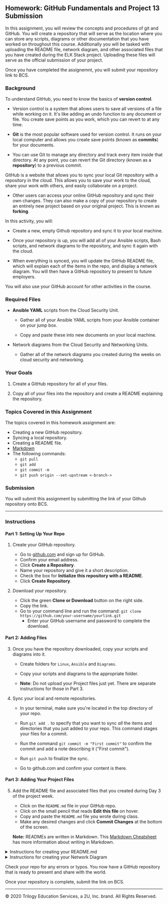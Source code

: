 ## Homework: GitHub Fundamentals and Project 13 Submission

In this assignment, you will review the concepts and procedures of git and GitHub. You will create a repository that will serve as the location where you can store any scripts, diagrams or other documentation that you have worked on throughout this course. Additionally you will be tasked with uploading the README file, network diagram, and other associated files that you have created during the ELK Stack project. Uploading these files will serve as the official submission of your project. 

Once you have completed the assignemnt, you will submit your repository link to BCS. 



### Background

To understand GitHub, you need to know the basics of **version control**.

- Version control is a system that allows users to save all versions of a file while working on it. It's like adding an undo function to any document or file. You create save points as you work, which you can revert to at any time.

- **Git** is the most popular software used for version control. It runs on your local computer and allows you create save points (known as **commits**) for your documents. 

- You can use Git to manage any directory and track every item inside that directory. At any point, you can revert the Git directory (known as a **repository**) to a previous commit. 

GitHub is a website that allows you to sync your local Git repository with a repository in the cloud. This allows you to save your work to the cloud, share your work with others, and easily collaborate on a project. 

- Other users can access your online GitHub repository and sync their own changes. They can also make a copy of your repository to create an entirely new project based on your original project. This is known as **forking**.

In this activity, you will:

- Create a new, empty Github repository and sync it to your local machine. 

- Once your repository is up, you will add all of your Ansible scripts, Bash scripts, and network diagrams to the repository, and sync it again with the cloud. 

- When everything is synced, you will update the GitHub README file, which will explain each of the items in the repo, and display a network diagram. You will then have a GitHub repository to present to future employers. 

You will also use your GitHub account for other activities in the course.

### Required Files 

- **Ansible YAML** scripts from the Cloud Security Unit.

    - Gather all of your Ansible YAML scripts from your Ansible container on your jump box.

    - Copy and paste these into new documents on your local machine.


- Network diagrams from the Cloud Security and Networking Units. 

    - Gather all of the network diagrams you created during the weeks on cloud security and networking. 

### Your Goals

1. Create a GitHub repository for all of your files. 

2. Copy all of your files into the repository and create a README explaining the repository.

### Topics Covered in this Assignment

The topics covered in this homework assignment are:

- Creating a new GitHub repository.
- Syncing a local repository.
- Creating a README file.
- [Markdown](https://github.com/adam-p/markdown-here/wiki/Markdown-Cheatsheet)
- The following commands:
    - `git pull`
    - `git add`
    - `git commit -m`
    - `git push origin --set-upstream <-branch->`

### Submission 

You will submit this assignment by submitting the link of your Github repository onto BCS. 

---

### Instructions

#### Part 1: Setting Up Your Repo 

1. Create your GitHub repository.
    - Go to [github.com](https://github.com/) and sign up for GitHub.
    - Confirm your email address.
    - Click **Create a Repository**.
    - Name your repository and give it a short description.
    - Check the box for **Initialize this repository with a README**.
    - Click **Create Repository**. 

2. Download your repository. 

    - Click the green **Clone or Download** button on the right side.
    - Copy the link.
    - Go to your command line and run the command: `git clone https://github.com/your-username/yourlink.git`
        - Enter your GitHub username and password to complete the download.


#### Part 2: Adding Files

3. Once you have the repository downloaded, copy your scripts and diagrams into it. 

    - Create folders for `Linux`, `Ansible` and `Diagrams`.

    - Copy your scripts and diagrams to the appropriate folder.

    - **Note**: Do not upload your Project files just yet. There are separate instructions for those in Part 3. 

4. Sync your local and remote repositories. 

    - In your terminal, make sure you're located in the top directory of your repo.  

    - Run `git add .` to specify that you want to sync _all_ the items and directories that you just added to your repo. This command stages your files for a commit. 

    - Run the command `git commit -m "First commit"` to confirm the commit and add a note describing it ("First commit").  

     - Run `git push` to finalize the sync.

    - Go to github.com and confirm your content is there.


#### Part 3: Adding Your Project Files

5. Add the README file and associated files that you created during Day 3 of the project week. 

    - Click on the `README.md` file in your GitHub repo.
    - Click on the small pencil that reads **Edit this file** on hover.
    - Copy and paste the `README.md` file you wrote during class. 
    - Make any desired changes and click **Commit Changes** at the bottom of the screen.

     **Note:** READMEs are written in Markdown. This [Markdown Cheatsheet](https://github.com/adam-p/markdown-here/wiki/Markdown-Cheatsheet) has more information about writing in Markdown. 



<details><summary> Instructions for creating your README.md</summary>
<br> 

The following is a duplicate of the instructions from the Day 3 README activity. If needed, refer to these instruction to complete your README. 

#### Instructions

README formats vary across projects, but you can use this template to get started: [README.zip](../Resources/README.zip).

- Download and unzip the template. Inside, you'll find a file called `README.md`, which contains the template. Much of the contents are provided, but you will need to fill in the TODO fields.

- You will also notice an `Images` folder. A few TODO items require you to place screenshots in your README. Place your screenshots in the `Images` folder, and update the README template with the appropriate file name.  

For homework, you will create a GitHub repository where you will save your project files and this README. Your repository will include:
- Your network diagram.
- A description of the deployment.
- Tables specifying access policies and network addresses.
- A description of the investigation you completed using Kibana. 
- Usage instructions.

This professional-level repository will prove you have the knowledge and communication skills that hiring managers are looking for.

While it may feel less substantial than the project itself, one of the most important skills a cybersecurity professional can have is the ability to articulate what they know. The README is an important capstone to the project and will serve as a compelling portfolio item for prospective employers.

</details>

     
<details><summary> Instructions for creating your Network Diagram</summary>
<br> 

The following is a duplicate of the instructions from the Project Week Networking Diagram activity. If needed, refer to these instruction to complete your network diagram.

#### Instructions

Use [Gliffy](https://www.gliffy.com) or [Draw.io](https://draw.io) to diagram your network. Make sure your diagram includes:

- **VNet**: Create a box that contains the machines on your virtual network. Within your VNet, diagram the following:
  - Jump box and other VMs.
  - Ansible control node.
  - Specify which VM hosts the DVWA containers.
  - Specify which VM hosts ELK stack containers.

- **Security group**: Create a box around your VNet to indicate the security group, and use a text field to specify the rules you have in place.

- **Access from the internet**: Add an icon representing the public internet and indicate how it connects to VMs in your VNet.

Use a text field to label each VM with the following information:
- Network (IP) address
- Operating system and version
- Installed containers
- Exposed ports
- Allowed IP addresses

</details>

Check your repo for any errors or typos. You now have a GitHub repository that is ready to present and share with the world. 

Once your repository is complete, submit the link on BCS. 
    
--- 
© 2020 Trilogy Education Services, a 2U, Inc. brand. All Rights Reserved.



